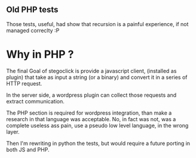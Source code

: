 ## Old PHP tests

Those tests, useful, had show that recursion is a painful experience, if not managed correclty :P

# Why in PHP ?

The final Goal of stegoclick is provide a javascript client, (installed as plugin) that take as input a string (or a binary) and convert it in a series of HTTP request.

In the server side, a wordpress plugin can collect those requests and extract communication. 

The PHP section is required for wordpress integration, than make a research in that language was acceptable. No, in fact was not, was a complete useless ass pain, use a pseudo low level language, in the wrong layer.

Then I'm rewriting in python the tests, but would require a future porting in both JS and PHP.
